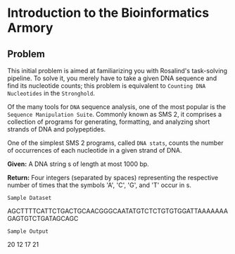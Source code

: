 # Introduction to the Bioinformatics Armory

## Problem

This initial problem is aimed at familiarizing you with Rosalind's task-solving pipeline. To solve it, you merely have to take a given DNA sequence and find its nucleotide counts; this problem is equivalent to `Counting DNA Nucleotides` in the `Stronghold`.

Of the many tools for `DNA` sequence analysis, one of the most popular is the `Sequence Manipulation Suite`. Commonly known as SMS 2, it comprises a collection of programs for generating, formatting, and analyzing short strands of DNA and polypeptides.

One of the simplest SMS 2 programs, called `DNA stats`, counts the number of occurrences of each nucleotide in a given strand of DNA.

**Given:** A DNA string s of length at most 1000 bp.

**Return:** Four integers (separated by spaces) representing the respective number of times that the symbols 'A', 'C', 'G', and 'T' occur in s.


`Sample Dataset`

AGCTTTTCATTCTGACTGCAACGGGCAATATGTCTCTGTGTGGATTAAAAAAAGAGTGTCTGATAGCAGC

`Sample Output`

20 12 17 21
